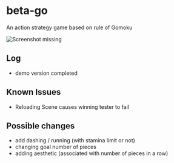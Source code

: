 # beta-go

An action strategy game based on rule of Gomoku

![Screenshot missing](https://drive.google.com/a/umich.edu/uc?id=1lvb9MT21V6DtArrpPup5arYsIM8Tt2pQ)

## Log

- demo version completed

## Known Issues

- Reloading Scene causes winning tester to fail

## Possible changes

- add dashing / running (with stamina limit or not)
- changing goal number of pieces
- adding aesthetic (associated with number of pieces in a row)
